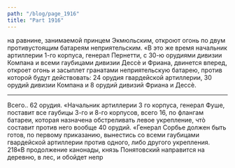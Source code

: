 ```yaml
---
path: "/blog/page_1916"
title: "Part 1916"
---
```


на равнине, занимаемой принцем Экмюльским, откроют огонь по двум противустоящим батареям неприятельским.
«В это же время начальник артиллерии 1-го корпуса, генерал Пернетти, с 30-ю орудиями дивизии Компана и всеми гаубицами дивизии Дессè и Фриана, двинется вперед, откроет огонь и засыплет гранатами неприятельскую батарею, против которой будут действовать:
24 орудия гвардейской артиллерии, 30 орудий дивизии Компана
и
8 орудий дивизий Фриана и Дессè.
________________________________________________________________________
Всего.. 62 орудия.
«Начальник артиллерии 3 го корпуса, генерал Фуше, поставит все гаубицы 3-го и 8-го корпусов, всего 16, по флангам батареи, которая назначена обстреливать левое укрепление, чтò составит против него вообще 40 орудий.
«Генерал Сорбье должен быть готов, по первому приказанию, вынестись со всеми гаубицами гвардейской артиллерии против одного, либо другого укрепления.
218«В продолжение канонады, князь Понятовский направится на деревню, в лес, и обойдет непр
